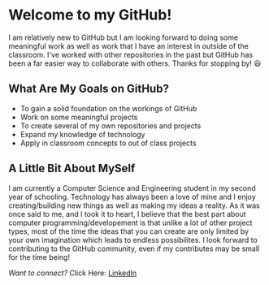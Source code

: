 # Welcome to my GitHub!
I am relatively new to GitHub but I am looking forward to doing some 
meaningful work as well as work that I have an interest in outside
of the classroom. I've worked with other repositories in the past but 
GitHub has been a far easier way to collaborate with others. Thanks 
for stopping by! :smiley:  

## What Are My Goals on GitHub?
- To gain a solid foundation on the workings of GitHub 
- Work on some meaningful projects
- To create several of my own repositories and projects
- Expand my knowledge of technology 
- Apply in classroom concepts to out of class projects

## A Little Bit About MySelf 
I am currently a Computer Science and Engineering student in my second 
year of schooling. Technology has always been a love of mine and I enjoy 
creating/building new things as well as making my ideas a reality. As it 
was once said to me, and I took it to heart, I believe that the best part
about computer programming/developement is that unlike a lot of other 
project types, most of the time the ideas that you can create are only limited 
by your own imagination which leads to endless possibilites. I look forward to
contributing to the GitHub community, even if my contributes may be small for 
the time being!

*Want to connect?* Click Here: [LinkedIn](www.linkedin.com/in/dylan-roig)
<!--
**dylanroig23/dylanroig23** is a ✨ _special_ ✨ repository because its `README.md` (this file) appears on your GitHub profile.

Here are some ideas to get you started:

- 🔭 I’m currently working on ...
- 🌱 I’m currently learning ...
- 👯 I’m looking to collaborate on ...
- 🤔 I’m looking for help with ...
- 💬 Ask me about ...
- 📫 How to reach me: ...
- 😄 Pronouns: ...
- ⚡ Fun fact: ...
-->

